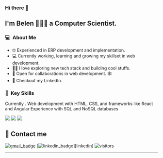 


### Hi there 👋

## I'm Belen 👩🏻‍💻 a Computer Scientist.

### 💻 &nbsp;About Me 

- 🤓  Experienced in ERP development and implementation.
- 💻  Currently working, learning and growing my skillset in web development.
- 🫶🏻  I love exploring new tech stack and building cool stuffs.
- 🤝  Open for collaborations in web development. 🕸️
- 📝  Checkout my LinkedIn.           

### 🌟 &nbsp;Key Skills

Currently .
Web development with HTML, CSS, and frameworks like React and Angular
Experience with SQL and NoSQL databases


 <img src="https://komarev.com/ghpvc/?username=anabelena&color=blueviolet&style=for-the-badge&base=1000"> 

 <img src="https://github-readme-stats.vercel.app/api?username=anabelena&show_icons=true&theme=radical)"> 

 <img  src="https://github-readme-stats.vercel.app/api/top-langs/?username=anabelena&layout=donut" />



## 📧 Contact me

[![gmail_badge]](mailto:anabelen.aristah@gmail.com) [![linkedin_badge]][linkedin]  ![visitors](https://visitor-badge.glitch.me/badge?page_id=mdeboute.mdeboute)



<!-- badges -->
[gmail_badge]: https://img.shields.io/badge/-martin.deboute%40gmail.com-red?style=flat-square&logo=Gmail&logoColor=white&link=mailto:martin.deboute@gmail.com
[linkedin_badge]: https://img.shields.io/badge/-Linkedin-blue?style=flat-square&logo=linkedin&logoColor=white&link=https://www.linkedin.com/in/mdeboute
-----
